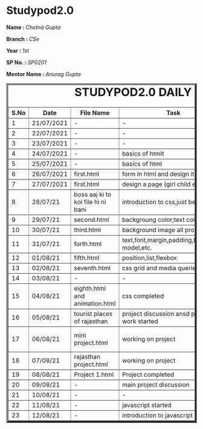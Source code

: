 # Studypod2.0
<body>
     <div>
    <p><b>Name : </b><i>Chetna Gupta</i></p>
    <p><b>Branch : </b><i>CSe</i></p>
    <p><b>Year : </b><i>1st</i></p>
    <p><b>SP No. : </b><i>SP0201</i></p>
    <p><b>Mentor Name : </b><i>Anurag Gupta</i></p>
</div>
    <div>
    <table border="5">
        <caption style="font-size: 30px;"><b>STUDYPOD2.0 DAILY REPORT</b> </caption>
        <thead>
                <th width="350">S.No</th>
                <th width="350">Date</th>
                <th width="350">File Name</th>
                <th width="350">Task</th>
                <th width="350">Difficulty</th>
         <th width="350">Solution</th>
            </thead>
            <tbody>
                  <tr>
                    <td>1</td>
                    <td>21/07/2021</td>
                    <td>-</td>
                    <td>-</td>
                    <td>-</td>
                    <td>-</td>
                </tr>
          <tr>
                   <td>2</td>
                    <td>22/07/2021</td>
                    <td>-</td>
                    <td>-</td>
                    <td>-</td>
                    <td>-</td>
                </tr>
          <tr>
                   <td>3</td>
                    <td>23/07/2021</td>
                    <td>-</td>
                    <td>-</td>
                    <td>-</td>
                    <td>-</td>
                </tr>
          <tr>
                   <td>4</td>
                    <td>24/07/2021</td>
                    <td>-</td>
                    <td>basics of htmlt</td>
                    <td>-</td>
                    <td>-</td>
                </tr>
          <tr>
                   <td>5</td>
                    <td>25/07/2021</td>
                    <td>-</td>
                    <td>basics of html</td>
                    <td>-</td>
                    <td>-</td>
                </tr>
          <tr>
                    <td>6</td>
                    <td>26/07/2021</td>
                    <td>first.html</td>
                    <td>form in html and design it</td>
                    <td>NO</td>
                    <td>-</td>
                </tr>
                <tr>
                    <td>7</td>
                    <td>27/07/2021</td>
                    <td>first.html</td>
                     <td>design a page (girl child education)</td>
                    <td>NO</td>
                    <td>-</td>
         </tr>
     <tr>
          <td>8</td>
          <td>28/07/21</td>
          <td>boss aaj ki to koi file hi ni bani </td>
          <td>introduction to css,just beginning</td>
          <td>No</td>
          <td>-</td>
          <tr/>  
                  <tr>
                      <td>9</td>
                      <td>29/07/21</td>
                      <td>second.html</td>
                      <td>backgroung color;text color;styling</td>
                      <td>no</td>
                       <td>-</td>
                 </tr>
                 <tr>
                      <td>10</td>
                      <td>30/07/21</td>
                      <td>third.html</td>
                      <td>background image all properties</td>
                      <td>no</td>
                      <td>-</td>
                      <tr>
                           <td>11</td>
                            <td>31/07/21</td>
                            <td>forth.html</td>
                            <td>text,font,margin,padding,border,box model,etc.</td>
                            <td>no</td>
                            <td>-</td>
                       </r>
                           <tr>
                              <td>12</td>
<td>01/08/21</td>
<td>fifth.html</td>
<td>position,list,flexbox</td>
<td>no</td>
<td>-</td>
</tr>
                                 <tr>
<td>13</td>
<td>02/08/21</td>
<td>seventh.html</td>
<td>css grid and media queries</td>
<td>no</td>
<td>-</td>
</tr>
                                 <tr>
<td>14</td>
<td>03/08/21</td>
<td>-</td>
<td>-</td>
<td>-</td>
<td>-</td>
</tr>
                                 <tr>
<td>15</td>
<td>04/08/21</td>
<td>eighth.html  and animation.html</td>
<td>css completed</td>
<td>no</td>
<td>-</td>
</tr>
          <tr>
              <td>16</td>
              <td>05/08/21</td>
              <td>tourist places of rajasthan</td>
              <td>project discussion ansd project work started</td>
              <td>no</td>
              <td>-</td>
          </tr>
          <tr>
              <td>17</td>
              <td>06/08/21</td>
              <td>mini project.html</td>
              <td>working on project</td>
              <td>background  image fixing</td>
              <td>teammates solved that problem</td>
          </tr>
         <tr>
              <td>18</td>
              <td>07/08/21</td>
              <td>rajasthan project.html</td>
              <td>working on project</td>
              <td>-</td>
              <td>-</td>
          </tr>
          <tr>
              <td>19</td>
              <td>08/08/21</td>
              <td>Project 1.html</td>
              <td>Project completed</td>
              <td>-</td>
              <td>-</td>
          </tr>
         <tr>
              <td>20</td>
              <td>09/08/21</td>
              <td>-</td>
              <td>main project discussion</td>
              <td>-</td>
              <td>-</td>
          </tr>
         <tr>
              <td>21</td>
              <td>10/08/21</td>
              <td>-</td>
              <td>-</td>
              <td>-</td>
              <td>-</td>
          </tr>
         <tr>
              <td>22</td>
              <td>11/08/21</td>
              <td>-</td>
              <td>javascript started</td>
              <td>-</td>
              <td>-</td>
          </tr>
           <tr>
              <td>23</td>
              <td>12/08/21</td>
              <td>-</td>
              <td> introduction to javascript</td>
              <td>-</td>
              <td>-</td>
          </tr>
      
</tbody>
